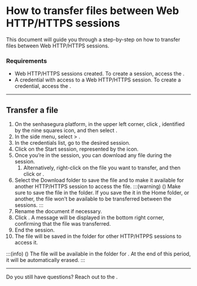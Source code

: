 # How to transfer files between Web HTTP/HTTPS sessions 

This document will guide you through a step-by-step on how to transfer files between Web HTTP/HTTPS sessions.

### Requirements

* Web HTTP/HTTPS sessions created. To create a session, access the .
* A credential with access to a Web HTTP/HTTPS session. To create a credential, access the .
***

## Transfer a file

1. On the senhasegura platform, in the upper left corner, click , identified by the nine squares icon, and then select .
2. In the side menu, select  > . 
3. In the credentials list, go to the desired session.
4. Click on the Start session, represented by the  icon.
5. Once you’re in the session, you can download any file during the session.
    1. Alternatively,  right-click on the file you want to transfer, and then click  or .
6. Select the Download folder to save the file and to make it available for another HTTP/HTTPS session to access the file.
    :::(warning) ()
    Make sure to save the file in the  folder. If you save the it in the Home folder, or another, the file won’t be available to be transferred between the sessions.
    :::
7. Rename the document if necessary.
8. Click . A message will be displayed in the bottom right corner, confirming that the file was transferred.
9. End the session.
10. The file will be saved in the  folder for other HTTP/HTPPS sessions to access it.

:::(info) ()
The file will be available in the folder for . At the end of this period, it will be automatically erased.
:::

---
Do you still have questions? Reach out to the .